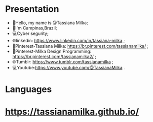 #  Presentation

- 👋Hello, my name is @Tassiana Milka;
- 🏡I'm Campinas,Brazil;
- 💻Cyber segurity;
- 🌐linkedin: https://www.linkedin.com/in/tassiana-milka ;
- 📄Pinterest-Tassiana Milka: https://br.pinterest.com/tassianamilka/ ;
- 📄Pinterest-Milka Design Programming: https://br.pinterest.com/tassianamilka2/ ;
- 🌐Tumblr: https://www.tumblr.com/tassianamilka ;
- 💻Youtube:https://www.youtube.com/@TassianaMilka .

# Languages
      
# https://tassianamilka.github.io/
